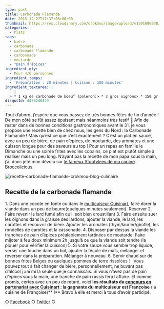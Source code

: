 ```yaml
---
type: post
title: Carbonade Flamande
date: 2015-12-27T17:37:08+00:00
thumbnail: https://res.cloudinary.com/crokmou/image/upload/v1501606038/recette-carbonade-flamande-crokmou-blog-culinaire-1-160x107_wz9eh9.jpg
categories: 
  - Plats
tags: 
  - bière
  - carbonade
  - carbonade flamande
  - carbonnade
  - moutarde
  - "pain d'épices"
ingredient_qty: 
  - Pour 4/6 personnes
ingredient_temps: 
  - 'Préparation : 20 minutes | Cuisson : 180 minutes'
ingredient_textarea: |
  - |
  > * 1 kg de carbonade de boeuf (paleron)> * 2 gros oignons> * 150 gr de lard fumé> * 2 petites bouteilles de bière brune (Leffe bleue pour moi)> * 6 tranches de pain d’épices> * moutarde> * 3 c.a.s de cassonade> * 2 feuilles de laurier> * 2 branches de thym> * 2 clous de girofle> * beurre> * sel & poivre> * 2 càs de fécule de maïs> * carottes
disqusId: 4438246429
---
```


Tout d’abord, j’espère que vous passez de très bonnes fêtes de fin d’année ! De mon côté se fût assez épuisant mais néanmoins très festif 🙂 Afin de rester dans de bonnes conditions gastronomiques avant le 31, je vous propose une recette bien de chez nous, les gens du Nord : la Carbonade Flamande ! Mais qu’est ce que c’est exactement ? C’est un plat en sauce, avec <del>un peu</del> de bière, de pain d’épices, de moutarde, des aromates et une cuisson longue pour des saveurs au top ! Pour un repas en famille le Dimanche ou une soirée frites avec les copains, ce plat est plutôt simple à réaliser mais un peu long. N’ayant pas la recette de mon papa sous la main, j’ai donc jeté mon dévolu sur [le fameux Stoofvlees de ma copine Broccolicious](https://broccolicious.wordpress.com/2013/11/25/le-stoofvlees-national/).  

![recette-carbonade-flamande-crokmou-blog-culinaire](https://res.cloudinary.com/crokmou/image/upload/v1501606043/recette-carbonade-flamande-crokmou-blog-culinaire_sgf4tb.jpg)

## **Recette de la carbonade flamande**

1\. Dans une cocote en fonte ou dans le [multicuiseur Cuisinart](http://www.crokmou.com/2015/12/test-du-multicuiseur-4-en-1-par-cuisinart), faire dorer la viande dans un peu de beurre(quelques minutes seulement). Réserver 2\. Faire revenir le lard fumé afin qu’il soit bien croustillant 3\. Faire ensuite suer les oignons dans la graisse des lardons, ajouter la viande, le lard, les carottes et recouvrir de bière. Ajouter les aromates (thym/laurier/girofle), les rondelles de carottes et la cassonade. 4\. Disposer par dessus la viande les tranches de pain d’épices préalablement tartinées de moutarde. Faire mijoter à feu doux minimum 2h jusqu’à ce que la viande soit tendre (la piquer pour vérifier la cuisson) 5\. Si votre sauce vous semble trop liquide, verser une louche dans un bol, ajouter la fécule de maïs, mélanger et reverser dans la préparation. Mélanger à nouveau. 6\. Servir chaud sur de bonnes frites Belges ou quelques pommes de terre rissolées !   Vous pouvez tout à fait changer de bière, personnellement, ne buvant pas d’alcool j »ai mi la seule que je connaissais. Si vous n’avez pas de pain d’épices sous la main, une tranche de pain rassis fera l’affaire. Et comme promis, certes avec un peu de retard, voici **les résultats du [concours en partenariat avec Cuisinart](http://www.crokmou.com/2015/12/test-du-multicuiseur-4-en-1-par-cuisinart) : la gagnante du multicuiseur est Françoise** (la cuisine de Françoise)** !** Bravo à elle et merci à tous d’avoir participé.  

○ [Facebook](https://www.facebook.com/crokmou.blog) ○ [Twitter](https://twitter.com/Crokmou) ○